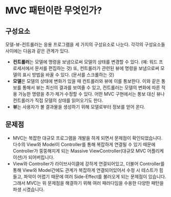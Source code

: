 # MVC 패턴이란 무엇인가?

## **구성요소**

모델-뷰-컨트롤러는 응용 프로그램을 세 가지의 구성요소로 나눈다. 각각의 구성요소들 사이에는 다음과 같은 관계가 있다.

- **컨트롤러**는 모델에 명령을 보냄으로써 모델의 상태를 변경할 수 있다. (예: 워드 프로세서에서 문서를 편집하는 것) 또, 컨트롤러가 관련된 뷰에 명령을 보냄으로써 모델의 표시 방법을 바꿀 수 있다. (문서를 스크롤하는 것)
- **모델**은 모델의 상태에 변화가 있을 때 컨트롤러와 뷰에 이를 통보한다. 이와 같은 통보를 통해서 뷰는 최신의 결과를 보여줄 수 있고, 컨트롤러는 모델의 변화에 따른 적용 가능한 명령을 추가·제거·수정할 수 있다. 어떤 MVC 구현에서는 통보 대신 뷰나 컨트롤러가 직접 모델의 상태를 읽어오기도 한다.
- **뷰**는 사용자가 볼 결과물을 생성하기 위해 모델로부터 정보를 얻어 온다.

## 문제점

- MVC는 복잡한 대규모 프로그램을 개발을 하게 되면서 문제점이 확인되었습니다. 다수의 View와 Model이 Controller를 통해 복잡하게 연결될 수 있기 때문에 Controller가 뚱뚱해지게 되는 Massive ViewController(대규모 MVC 어플리케이션)가 되어버립니다.
- View와 Controller가 라이브사이클에 강하게 연결되어있고, 더불어 Controller를 통해 View와 Model간에도 관계가 복잡하게 연결되어있어서 수정 시 테스트가 힘들고, 파악이 어렵기 때문에 여러 Side-Effect를 불러오게 되는 문제점이 있습니다. 그래서 MVC는 위 문제점을 해결하기 위해 여러 패러다임을 수용한 다양한 패턴을 파생 시켰습니다.
